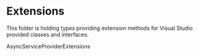 ﻿# Extensions
This folder is holding types providing extension methods for Visual Studio provided classes and interfaces.

AsyncServiceProviderExtensions